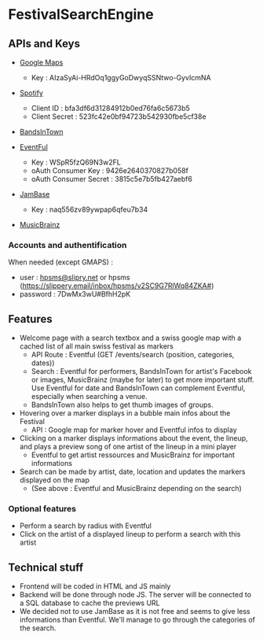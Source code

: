 # FestivalSearchEngine

## APIs and Keys
- [Google Maps](https://developers.google.com/maps/)
    - Key : AIzaSyAi-HRdOq1ggyGoDwyqSSNtwo-GyvIcmNA

- [Spotify](https://developer.spotify.com/)
    - Client ID : bfa3df6d31284912b0ed76fa6c5673b5
    - Client Secret : 523fc42e0bf94723b542930fbe5cf38e

- [BandsInTown](https://app.swaggerhub.com/apis/Bandsintown/PublicAPI/3.0.0)

- [EventFul](http://api.eventful.com/)
    - Key : WSpR5fzQ69N3w2FL
    - oAuth Consumer Key : 9426e2640370827b058f
    - oAuth Consumer Secret : 3815c5e7b5fb427aebf6

- [JamBase](http://developer.jambase.com/io-docs)
    - Key : naq556zv89ywpap6qfeu7b34

- [MusicBrainz](https://musicbrainz.org/doc/Development)

### Accounts and authentification
When needed (except GMAPS) :
- user : hpsms@slipry.net or hpsms (https://slippery.email/inbox/hpsms/v2SC9G7RlWq84ZKA#)
- password : 7DwMx3wU#BfhH2pK

## Features
- Welcome page with a search textbox and a swiss google map with a cached list of all main swiss festival as markers
	- API Route : Eventful (GET /events/search (position, categories, dates))
	- Search : Eventful for performers, BandsInTown for artist's Facebook or images, MusicBrainz (maybe for later) to get more important stuff. Use Eventful for date and BandsInTown can complement Eventful, especially when searching a venue.
	- BandsInTown also helps to get thumb images of groups.
- Hovering over a marker displays in a bubble main infos about the Festival
	- API : Google map for marker hover and Eventful infos to display
- Clicking on a marker displays informations about the event, the lineup, and plays a preview song of one artist of the lineup in a mini player
	- Eventful to get artist ressources and MusicBrainz for important informations
- Search can be made by artist, date, location and updates the markers displayed on the map
	- (See above : Eventful and MusicBrainz depending on the search)

### Optional features
- Perform a search by radius with Eventful
- Click on the artist of a displayed lineup to perform a search with this artist

## Technical stuff
- Frontend will be coded in HTML and JS mainly
- Backend will be done through node JS. The server will be connected to a SQL database to cache the previews URL
- We decided not to use JamBase as it is not free and seems to give less informations than Eventful. We'll manage to go through the categories of the search.
